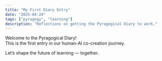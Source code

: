 ```yaml
---
title: "My First Diary Entry"
date: "2025-04-24"
tags: ["pyragogy", "learning"]
description: "Reflections on getting the Pyragogical Diary to work."
---
```


Welcome to the Pyragogical Diary!  
This is the first entry in our human-AI co-creation journey.

Let’s shape the future of learning — together.

